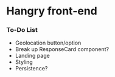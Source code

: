 # Hangry front-end

### To-Do List

<ul>
<li>Geolocation button/option</li>
<li>Break up ResponseCard component?</li>
<li>Landing page</li>
<li>Styling</li>
<li>Persistence?</li>
</ul>
